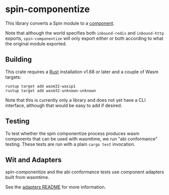 # spin-componentize

This library converts a Spin module to a
[component](https://github.com/WebAssembly/component-model/).

Note that although the world specifies both `inbound-redis` and `inbound-http`
exports, `spin-componentize` will only export either or both according to what
the original module exported.

## Building

This crate requires a [Rust](https://rustup.rs/) installation v1.68 or later and a couple of Wasm targets:

```shell
rustup target add wasm32-wasip1
rustup target add wasm32-unknown-unknown
```

Note that this is currently only a library and does not yet have a CLI interface, although that 
would be easy to add if desired.

## Testing

To test whether the spin componentize process produces wasm components that can be used with wasmtime, we run "abi conformance" testing. These tests are run with a plain `cargo test` invocation.

## Wit and Adapters

spin-componentize and the abi conformance tests use component adapters built from wasmtime.

See the [adapters README](./adapters/README.md) for more information.
